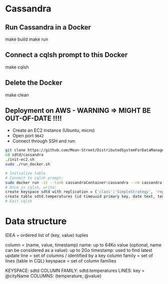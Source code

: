 # Cassandra

## Run Cassandra in a Docker
make build
make run

## Connect a cqlsh prompt to this Docker
make cqlsh

## Delete the Docker
make clean




## Deployment on AWS - WARNING => MIGHT BE OUT-OF-DATE !!!!

* Create an EC2 instance (Ubuntu, micro)
* Open port `9042`
* Connect through SSH and run:

```bash
git clone https://github.com/Mean-Street/DistributedSystemForDataManagement sdtd
cd sdtd/cassandra
./init-ec2.sh
sudo ./run_docker.sh

# Initialize table
# Connect to cqlsh prompt:
sudo docker run -it --link cassandraContainer:cassandra --rm cassandra cqlsh cassandra
# Once in cqlsh, write:
create keyspace sdtd with replication = {'class':'SimpleStrategy', 'replication_factor':1};
create table sdtd.temperatures (id timeuuid primary key, date text, temperature double);
# Exit cqlsh
```

# Data structure

IDEA = ordered list of (key, value) tuples

column = (name, value, timestamp)
	name: up to 64Ko
	value (optional, name can be considered as a value): up to 2Go
	timestamp: used to find latest update
line = set of columns / identified by a key
column family = set of lines (table in CQL)
keyspace = set of column families


KEYSPACE: sdtd
COLUMN FAMILY: sdtd.temperatures
LINES: key = @cityName
COLUMNS: (temperature, @value)


